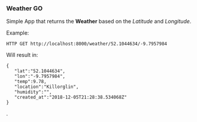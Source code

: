 ### Weather GO

Simple App that returns the __Weather__ based on the _Latitude_ and _Longitude_.

Example:

`HTTP GET http://localhost:8000/weather/52.1044634/-9.7957984`

Will result in:

```
{  
   "lat":"52.1044634",
   "lon":"-9.7957984",
   "temp":9.78,
   "location":"Killorglin",
   "humidity":"",
   "created_at":"2018-12-05T21:28:38.534068Z"
}
```

.